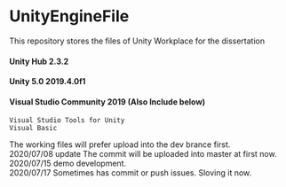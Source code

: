 # UnityEngineFile
This repository stores the files of Unity Workplace for the dissertation


#### Unity Hub 2.3.2 
#### Unity 5.0 2019.4.0f1 
#### Visual Studio Community 2019 (Also Include below) 
    Visual Studio Tools for Unity
    Visual Basic


The working files will prefer upload into the dev brance first.  
2020/07/08 update The commit will be uploaded into master at first now.  
2020/07/15 demo development.    
2020/07/17 Sometimes has commit or push issues. Sloving it now.